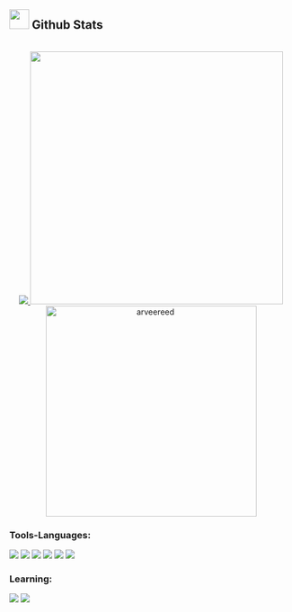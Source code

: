 ## <img src="https://media.giphy.com/media/iY8CRBdQXODJSCERIr/giphy.gif" width="35"><b> Github Stats </b>
<br>
<div align="center">
   <a href="https://github.com/arveereed/">
     <img src="https://streak-stats.demolab.com?user=arveereed&theme=buefy-dark&background=0%2C000000%2C130F40">
     <img src="https://github-readme-stats.vercel.app/api?username=arveereed&include_all_commits=true&count_private=true&show_icons=true&line_height=20&title_color=7A7ADB&icon_color=2234AE&text_color=D3D3D3&bg_color=0,000000,130F40" width="450"/>
     <img src="https://github-readme-stats.vercel.app/api/top-langs?username=arveereed&show_icons=true&locale=en&layout=compact&line_height=20&title_color=7A7ADB&icon_color=2234AE&text_color=D3D3D3&bg_color=0,000000,130F40" width="375"  alt="arveereed"/>
   </a>
</div>

### Tools-Languages:

<img src="https://img.shields.io/badge/html5-%23E34F26.svg?style=for-the-badge&logo=html5&logoColor=white">   <img src="https://img.shields.io/badge/css3%20-%2314354C.svg?&style=for-the-badge&logo=css3&logoColor=white">   <img src="https://img.shields.io/badge/javascript%20-%23323330.svg?&style=for-the-badge&logo=javascript&logoColor=%23F7DF1E">  <img src="https://img.shields.io/badge/Java-ED8B00?style=for-the-badge&logo=openjdk&logoColor=white"> <img src="https://img.shields.io/badge/PHP-777BB4?style=for-the-badge&logo=php&logoColor=white"> <img src="http://img.shields.io/badge/-VS%20Code-000000?style=for-the-badge&logo=Visual-studio-code&logoColor=blue">

### Learning:

<img src="https://img.shields.io/badge/react-%2320232a.svg?style=for-the-badge&logo=react&logoColor=%2361DAFB">  <img src="https://img.shields.io/badge/git%20-%23F05032.svg?&style=for-the-badge&logo=git&logoColor=white"/>
